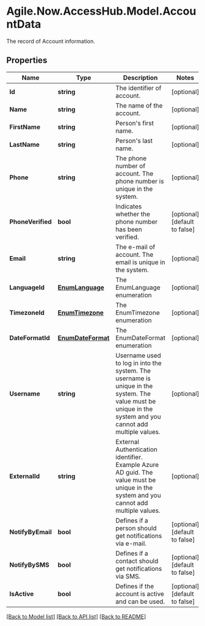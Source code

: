 # Agile.Now.AccessHub.Model.AccountData
The record of Account information.

## Properties

Name | Type | Description | Notes
------------ | ------------- | ------------- | -------------
**Id** | **string** | The identifier of account. | [optional] 
**Name** | **string** | The name of the account. | [optional] 
**FirstName** | **string** | Person&#39;s first name. | [optional] 
**LastName** | **string** | Person&#39;s last name. | [optional] 
**Phone** | **string** | The phone number of account. The phone number is unique in the system. | [optional] 
**PhoneVerified** | **bool** | Indicates whether the phone number has been verified. | [optional] [default to false]
**Email** | **string** | The e-mail of account. The email is unique in the system. | [optional] 
**LanguageId** | [**EnumLanguage**](EnumLanguage.md) | The EnumLanguage enumeration | [optional] 
**TimezoneId** | [**EnumTimezone**](EnumTimezone.md) | The EnumTimezone enumeration | [optional] 
**DateFormatId** | [**EnumDateFormat**](EnumDateFormat.md) | The EnumDateFormat enumeration | [optional] 
**Username** | **string** | Username used to log in into the system. The username is unique in the system. The value must be unique in the system and you cannot add multiple values. | [optional] 
**ExternalId** | **string** | External Authentication identifier. Example Azure AD guid. The value must be unique in the system and you cannot add multiple values. | [optional] 
**NotifyByEmail** | **bool** | Defines if a person should get notifications via e-mail. | [optional] [default to false]
**NotifyBySMS** | **bool** | Defines if a contact should get notifications via SMS. | [optional] [default to false]
**IsActive** | **bool** | Defines if the account is active and can be used. | [optional] [default to false]

[[Back to Model list]](../../README.md#documentation-for-models) [[Back to API list]](../../README.md#documentation-for-api-endpoints) [[Back to README]](../../README.md)

